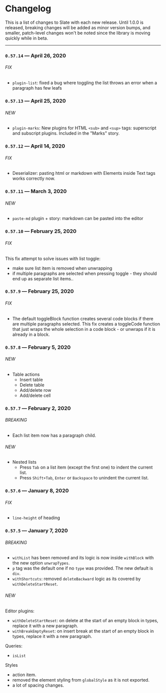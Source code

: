 # Changelog

This is a list of changes to Slate with each new release. Until 1.0.0 is released, breaking changes will be added as minor version bumps, and smaller, patch-level changes won't be noted since the library is moving quickly while in beta.

---

### `0.57.14` — April 26, 2020

###### FIX

- `plugin-list`: fixed a bug where toggling the list throws an error when a paragraph has few leafs

### `0.57.13` — April 25, 2020

###### NEW

- `plugin-marks`: New plugins for HTML `<sub>` and `<sup>` tags: superscript and subscript plugins. Included in the "Marks" story.

### `0.57.12` — April 14, 2020

###### FIX

- Deserializer: pasting html or markdown with Elements inside Text tags works correctly now.

### `0.57.11` — March 3, 2020

###### NEW

- `paste-md` plugin + story: markdown can be pasted into the editor

### `0.57.10` — February 25, 2020

###### FIX

This fix attempt to solve issues with list toggle:

- make sure list item is removed when unwrapping
- if multiple paragraphs are selected when pressing toggle - they should end up as separate list items..

### `0.57.9` — February 25, 2020

###### FIX

- The default toggleBlock function creates several code blocks if there are multiple paragraphs selected. This fix creates a toggleCode function that just wraps the whole selection in a code block - or unwraps if it is already in a block.

### `0.57.8` — February 5, 2020

###### NEW

- Table actions
  - Insert table
  - Delete table
  - Add/delete row
  - Add/delete cell

### `0.57.7` — February 2, 2020

###### BREAKING

- Each list item now has a paragraph child.

###### NEW

- Nested lists
  - Press `Tab` on a list item (except the first one) to indent the current list.
  - Press `Shift+Tab`, `Enter` or `Backspace` to unindent the current list.

### `0.57.6` — January 8, 2020

###### FIX

- `line-height` of heading

### `0.57.5` — January 7, 2020

###### BREAKING

- `withList` has been removed and its logic is now inside `withBlock` with the new option `unwrapTypes`.
- `p` tag was the default one if no `type` was provided. The new default is `div`.
- `withShortcuts`: removed `deleteBackward` logic as its covered by `withDeleteStartReset`.

###### NEW

Editor plugins:

- `withDeleteStartReset`: on delete at the start of an empty block in types, replace it with a new paragraph.
- `withBreakEmptyReset`: on insert break at the start of an empty block in types, replace it with a new paragraph.

Queries:

- `isList`

Styles

- action item.
- removed the element styling from `globalStyle` as it is not exported.
- a lot of spacing changes.
